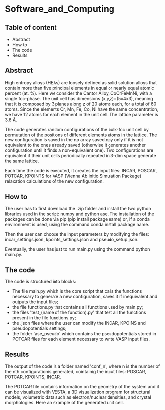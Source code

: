 # Software_and_Computing
## Table of content 
- Abstract
- How to
- The code 
- Results
## Abstract
High entropy alloys (HEAs) are loosely defined as solid solution alloys that contain more than five principal elements in equal or nearly equal atomic percent (at. %). 
Here we consider the Cantor Alloy, CoCrFeMnNi, with a single fcc-phase. The unit cell has dimensions (x,y,z)=(5x4x3), meaning that it is composed by 3 planes along z of 20 atoms each, for a total of 60 atoms. Since the elements Cr, Mn, Fe, Co, Ni have the same concentration, we have 12 atoms for each element in the unit cell.
The lattice parameter is 3.6 Å.

The code generates random configurations of the bulk-fcc unit cell by permutation of the positions of different elements atoms in the lattice. The new configuration is saved in the np array saved.npy only if it is not equivalent to the ones already saved (otherwise it generates another configuration until it finds a non-equivalent one). Two configurations are equivalent if their unit cells periodically repeated in 3-dim space generate the same lattice.

Each time the code is executed, it creates the input files: INCAR, POSCAR, POTCAR, KPOINTS for VASP (Vienna Ab initio Simulation Package) relaxation calculations of the new configuration.

## How to
The user has to first download the .zip folder and install the two python libraries used in the script: numpy and python ase. The installation of the packages can be done via pip (pip install package name) or, if a conda environment is used, using the command conda install package name.

Then the user can choose the input parameters by modifying the files: incar_settings.json, kpoints_settings.json and pseudo_setup.json.

Eventually, the user has just to run main.py using the command python main.py.


## The code
The code is structured into blocks:
- The file main.py which is the core script that calls the functions necessary to generate a new configuration, saves it if inequivalent and outputs the input files;
- the file functions.py that contains all functions used by main.py;
- the files 'test_(name of the function).py' that test all the functions present in the file functions.py;
- the .json files where the user can modify the INCAR, KPOINS and pseudopotentials settings;
- the folder 'ase_pseudo' which contains the pseudopotentials stored in POTCAR files for each element necessary to write VASP input files.

## Results
The output of the code is a folder named 'conf_n', where n is the number of the nth configurationis generated, cointainig the input files: POSCAR, POTCAR, KPOINTS, INCAR.

The POTCAR file contains information on the geometry of the system and it can be visualized with VESTA, a 3D visualization program for structural models, volumetric data such as electron/nuclear densities, and crystal morphologies.
Here an example of the generated unit cell.